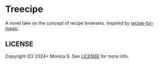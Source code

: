 # Treecipe #

A novel take on the concept of recipe browsers. Inspired by [recipe-for-magic].

## LICENSE ##

Copyright (C) 2024+ Monica S. See [LICENSE] for more info.

[recipe-for-magic]: https://github.com/queer/recipe-for-magic
[LICENSE]: ../LICENSE
